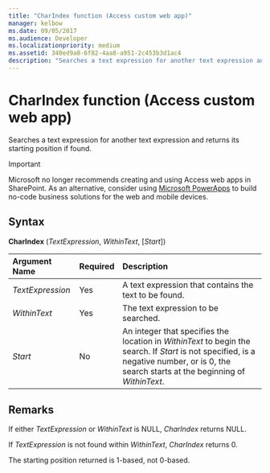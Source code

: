 ```yaml
---
title: "CharIndex function (Access custom web app)" 
manager: kelbow
ms.date: 09/05/2017
ms.audience: Developer 
ms.localizationpriority: medium
ms.assetid: 340ed9a8-6f82-4aa8-a951-2c453b3d1ac4
description: "Searches a text expression for another text expression and returns its starting position if found."
---
```


# CharIndex function (Access custom web app)

Searches a text expression for another text expression and returns its starting position if found.
  
> [!IMPORTANT]
> Microsoft no longer recommends creating and using Access web apps in SharePoint. As an alternative, consider using [Microsoft PowerApps](https://powerapps.microsoft.com/) to build no-code business solutions for the web and mobile devices.
  
## Syntax

**CharIndex** (*TextExpression*, *WithinText*, [*Start*])
  
|**Argument Name**|**Required**|**Description**|
|:-----|:-----|:-----|
| *TextExpression*  <br/> |Yes  <br/> |A text expression that contains the text to be found. |
| *WithinText*  <br/> |Yes  <br/> |The text expression to be searched. |
| *Start*  <br/> |No  <br/> |An integer that specifies the location in *WithinText* to begin the search. If *Start* is not specified, is a negative number, or is 0, the search starts at the beginning of *WithinText*. |

## Remarks

If either *TextExpression* or *WithinText* is NULL, *CharIndex* returns NULL.
  
If *TextExpression* is not found within *WithinText*, *CharIndex* returns 0.
  
The starting position returned is 1-based, not 0-based.
  